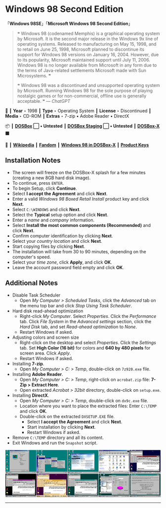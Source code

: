 # Windows 98 Second Edition

「**Windows 98SE**」「**Microsoft Windows 98 Second Edition**」

> ❝ Windows 98 (codenamed Memphis) is a graphical operating system by Microsoft. It is the second major release in the Windows 9x line of operating systems. Released to manufacturing on May 15, 1998, and to retail on June 25, 1998, Microsoft planned to discontinue its support for Windows 98 versions on January 16, 2004. However, due to its popularity, Microsoft maintained support until July 11, 2006. Windows 98 is no longer available from Microsoft in any form due to the terms of Java-related settlements Microsoft made with Sun Microsystems. ❞
>
> ❝ Windows 98 was a discontinued and unsupported operating system by Microsoft. Running Windows 98 for the sole purpose of playing nostalgic games or for non-commercial, offline use is generally acceptable. ❞ — *ChatGPT*
>

📌 ┃ **Year** ‣ 1998 ┃ **Type** ‣ Operating System ┃ **License** ‣ Discontinued ┃ **Media** ‣ CD-ROM ┃ **Extras** ‣ 7-zip • Adobe Reader • DirectX 

📦 ┃ **[DOSBox](https://www.dosbox.com/) ⬜ • Untested** ┃ **[DOSBox Staging](https://dosbox-staging.github.io/) ⬜ • Untested** ┃ **[DOSBox-X](https://dosbox-x.com/) 🟩** 

📎 ┃ **[Wikipedia](https://en.wikipedia.org/wiki/Windows_98#Windows_98_Second_Edition)** ┃ **[Fandom](https://microsoft.fandom.com/wiki/Windows_98#Windows_98_Second_Edition)** ┃ **[Windows 98 in DOSBox-X](https://dosbox-x.com/wiki/Guide%3AInstalling-Windows-98)** ┃ **[Product Keys](https://forum.winworldpc.com/discussion/6677/new-serials-compilation)** 

## Installation Notes
- The screen will freeze on the DOSBox-X splash for a few minutes (creating a new 8GB hard disk image).
- To continue, press `ENTER`.
- To begin Setup, click **Continue**.
- Select **I accept the Agreement** and click **Next**.
- Enter a valid *Windows 98 Boxed Retail Install* product key and click **Next**.
- Select `C:\WINDOWS` and click **Next**.
- Select the **Typical** setup option and click **Next**.
- Enter a *name* and *company* information.
- Select **Install the most common components (Recommended)** and click **Next**.
- Confirm computer identification by clicking **Next**.
- Select your *country location* and click **Next**.
- Start copying files by clicking **Next**.
- The installation will take from 30 to 90 minutes, depending on the computer's speed.
- Select your *time zone*, click **Apply**, and click **OK**.
- Leave the account password field empty and click **OK**.

## Additional Notes
- Disable Task Scheduler
  - Open *My Computer > Scheduled Tasks*, click the *Advanced* tab on the menu top bar and click *Stop Using Task Scheduler*.
- Hard disk read-ahead optimization
  - Right-click *My Computer*. Select *Properties*. Click the *Performance* tab. Click *File System* in the *Advanced settings* section, click the *Hard Disk* tab, and set *Read-ahead optimization* to *None*.
  - Restart Windows if asked.
- Adjusting colors and screen size
  - Right-click on the desktop and select *Properties*. Click the *Settings* tab. Set **High Color (16 bit)** for colors and **640 by 480 pixels** for screen area. Click *Apply*.
  - Restart Windows if asked.
- Installing **7-zip**.
  - Open *My Computer > C: > Temp*, double-click on `7z920.exe` file.
- Installing **Adobe Reader**.
  - Open *My Computer > C: > Temp*, right-click on `acrobat.zip` file: **7-Zip > Extract Here**.
  - Open extracted *Acrobat > 32bit* directory, double-click on `setup.exe`.
- Installing **DirectX**.
  - Open *My Computer > C: > Temp*, double-click on `dx9c.exe` file.
  - Location where you want to place the extracted files: Enter `C:\TEMP` and click **OK**.
  - Double-click on the extracted `DXSETUP.EXE` file.
    - Select **I accept the Agreement** and click **Next**.
    - Start installation by clicking **Next**.
    - Restart Windows if asked.
- Remove `C:\TEMP` directory and all its content.
- Exit Windows and run the `Snapshot` script.

![](Montage.png "Windows 98 Second Edition")

---

